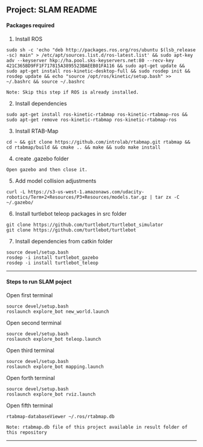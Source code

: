 ## Project: SLAM README

#### Packages required
1. Install ROS
```
sudo sh -c 'echo "deb http://packages.ros.org/ros/ubuntu $(lsb_release -sc) main" > /etc/apt/sources.list.d/ros-latest.list' && sudo apt-key adv --keyserver hkp://ha.pool.sks-keyservers.net:80 --recv-key 421C365BD9FF1F717815A3895523BAEEB01FA116 && sudo apt-get update && sudo apt-get install ros-kinetic-desktop-full && sudo rosdep init && rosdep update && echo "source /opt/ros/kinetic/setup.bash" >> ~/.bashrc && source ~/.bashrc

Note: Skip this step if ROS is already installed. 
```

2. Install dependencies
```
sudo apt-get install ros-kinetic-rtabmap ros-kinetic-rtabmap-ros && sudo apt-get remove ros-kinetic-rtabmap ros-kinetic-rtabmap-ros
```

3. Install RTAB-Map
```
cd ~ && git clone https://github.com/introlab/rtabmap.git rtabmap && cd rtabmap/build && cmake .. && make && sudo make install
```

4. create .gazebo folder
```
Open gazebo and then close it.
```

5. Add model collision adjustments
```
curl -L https://s3-us-west-1.amazonaws.com/udacity-robotics/Term+2+Resources/P3+Resources/models.tar.gz | tar zx -C ~/.gazebo/
```

6. Install turtlebot teleop packages in src folder
```
git clone https://github.com/turtlebot/turtlebot_simulator
git clone https://github.com/turtlebot/turtlebot
```

7. Install dependencies from catkin folder
```
source devel/setup.bash
rosdep -i install turtlebot_gazebo
rosdep -i install turtlebot_teleop
```

---
#### Steps to run SLAM poject
Open first terminal
```
source devel/setup.bash
roslaunch explore_bot new_world.launch
```

Open second terminal
```
source devel/setup.bash
roslaunch explore_bot teleop.launch
```

Open third terminal
```
source devel/setup.bash
roslaunch explore_bot mapping.launch
```
Open forth terminal
```
source devel/setup.bash
roslaunch explore_bot rviz.launch
```
Open fifth terminal
```
rtabmap-databaseViewer ~/.ros/rtabmap.db
```

```
Note: rtabmap.db file of this project available in result folder of this repository
```
---
